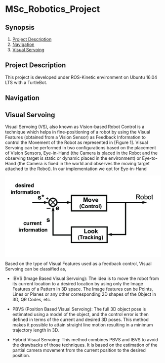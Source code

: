 # MSc_Robotics_Project

## Synopsis
  1. [Project Description](#Pro)
  2. [Navigation](#Nav)
  3. [Visual Servoing](#VS)
  

## Project Description
This project is developed under ROS-Kinetic environment on Ubuntu 16.04 LTS with a TurtleBot. 

## Navigation

## Visual Servoing
Visual Servoing (VS), also known as Vision-based Robot Control is a technique which helps in fine-positioning of a robot by using the Visual Features (obtained from a Vision Sensor) as Feedback Information to control the Movement of the Robot as represented in [Figure 1]. Visual Servoing can be performed in two configurations based on the placement of Vision Sensors, Eye-in-Hand (the Camera is placed in the Robot and the observing target is static or dynamic placed in the environment) or Eye-to-Hand (the Camera is fixed in the world and observes the moving target attached to the Robot). In our implementation we opt for Eye-in-Hand  


  <img align="center" src="/Images/VS.png" alt="Visual Servoing Loop" />
 

Based on the type of Visual Features used as a feedback control, Visual Servoing can be classified as,

- IBVS (Image Based Visual Servoing): The idea is to move the robot from its current location to a desired location
by using only the Image Features of a Pattern in 3D space. The Image features can be Points, Lines or Planes or any other corresponding 2D shapes of the Object in 3D, QR Codes, etc.

- PBVS (Position Based Visual Servoing): The full 3D object pose is estimated using a model of the object, and the control error is then defined in terms of the current and desired 3D poses. This method makes it possible to attain straight line motion resulting in a minimum trajectory length in 3D. 

- Hybrid Visual Servoing: This method combines PBVS and IBVS to avoid the drawbacks of those techniques. It is based on the estimation of the partial camera movement from the current position to the desired position.

